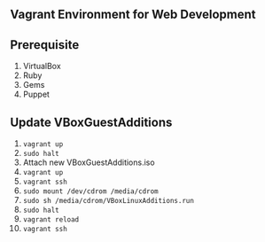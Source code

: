 Vagrant Environment for Web Development
---------------------------------------

## Prerequisite
1. VirtualBox
2. Ruby
3. Gems
4. Puppet

## Update VBoxGuestAdditions

1. `vagrant up`
2. `sudo halt`
3. Attach new VBoxGuestAdditions.iso
4. `vagrant up`
5. `vagrant ssh`
6. `sudo mount /dev/cdrom /media/cdrom`
7. `sudo sh /media/cdrom/VBoxLinuxAdditions.run`
8. `sudo halt`
9. `vagrant reload`
10. `vagrant ssh`